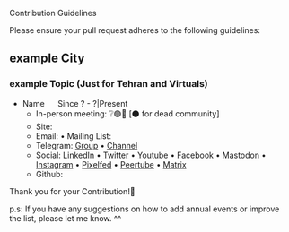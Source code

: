 Contribution Guidelines

Please ensure your pull request adheres to the following guidelines:

## example City
### example Topic (Just for Tehran and Virtuals)
- Name &nbsp;&nbsp;&nbsp;&nbsp; Since ? - ?|Present
  - In-person meeting: ❔🟢🔴 [⚫ for dead community]
  - Site: []()
  - Email: • Mailing List: []()
  - Telegram: [Group]() • [Channel]()
  - Social: [LinkedIn]() • [Twitter]() • [Youtube]() • [Facebook]() • [Mastodon]() • [Instagram]() • [Pixelfed]() • [Peertube]() • [Matrix]()
  - Github: []()
 
Thank you for your Contribution!🤞

p.s: If you have any suggestions on how to add annual events or improve the list, please let me know. ^^
